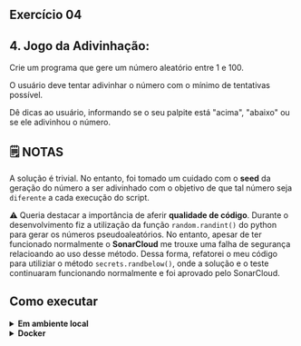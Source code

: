 ## Exercício 04

## 4. Jogo da Adivinhação:

Crie um programa que gere um número aleatório entre 1 e 100.

O usuário deve tentar adivinhar o número com o mínimo de tentativas possível.

Dê dicas ao usuário, informando se o seu palpite está "acima", "abaixo" ou se ele adivinhou o número.


## :spiral_notepad: NOTAS

A solução é trivial. No entanto, foi tomado um cuidado com o **seed** da geração do número a ser adivinhado com o objetivo de que tal número seja `diferente` a cada execução do script.

:warning: Queria destacar a importância de aferir **qualidade de código**. Durante o desenvolvimento fiz a utilização da função `random.randint()` do python para gerar os números pseudoaleatórios. No entanto, apesar de ter funcionado normalmente o **SonarCloud** me trouxe uma falha de segurança relacioando ao uso desse método. Dessa forma, refatorei o meu código para utiliziar o método `secrets.randbelow()`, onde a solução e o teste continuaram funcionando normalmente e foi aprovado pelo SonarCloud.

## Como executar

<details>
<summary><strong>Em ambiente local</strong></summary></br>

Crie o ambiente virtual (caso não tenha feito anteriormente)
```bash
python -m venv .venv
```

Ative o ambiente

**LINUX e OS X**
```bash
source .venv/bin/activate
```

**WINDOWS**
```bash
\.venv\Scripts\activate
```

Instale as dependências
```bash
python -m pip install -r dev-requirements.txt
```

**Na raiz do projeto**

Execute o script
```bash
python -m challenge_04.src.main
```

Execute os testes
```bash
python -m pytest -v
```

Execute a cobertura de testes
```bash
python -m pytest --cov
```
</details>

<details>
<summary><strong>Docker</strong></summary></br>

**Certifique-se de possuir o docker e docker-compose instalados na sua máquina e com seus respectivos serviços ativados**

Criando container
```bash
docker-compose up -d
```

Acessando o container
```bash
docker exec -it python-environment bash
```

Execute o script
```bash
python -m challenge_04.src.main
```

Execute os testes
```bash
python -m pytest -v
```

Execute a cobertura de testes
```bash
python -m pytest --cov
```
</details>